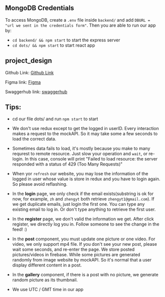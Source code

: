 ## MongoDB Credentials
To access MongoDB, create a `.env` file inside `backend/` and add `DBURL = "url we sent in the credentials form"`. 
Then you are able to run our app by:
- `cd backend/ && npm start` to start the express server
- `cd dots/ && npm start` to start react app

## project_design
Github Link: [Github Link](https://github.com/cis557/project---design-hw1-group21)

Figma link: [Figma](https://www.figma.com/file/2zKBicT9YGqXbUttyQ4yne/Group21-Project?node-id=0%3A1)

Swaggerhub link: [swaggerhub](https://app.swaggerhub.com/apis/ZXY9815_1/Group21_openapi2/1.0.0)



## Tips: 
- cd our file dots/ and run `npm start` to start

- We don't use redux except to get the logged in userID. Every interaction makes a request to the mockAPI. So it may take some a few seconds to load the correct data.

- Sometimes data fails to load, it's mostly because you make to many requrest to remote resource. Just slow your operation and `wait`, or re-login. In this case, console will print "Failed to load resource: the server responded with a status of 429 (Too Many Requests)"

- When yor `refresh` our website, you may lose the information of the logged in user whose value is store in redux and you have to login again. So please avoid reflashing.

- In the **login** page, we only check if the email exists(substring is ok for now, for example, `zh` and `zhengyt` both retrieve `zhengyt1@gmail.com`). If we get duplicate emails, just login the first one. You can type any existing email to log in. Or don't type anything to retrieve the first user.

- In the **register** page, we don't valid the information we get. After click register, we directly log you in. Follow someone to see the change in the feed! :)

- In the **post** component, you must update one picture or one video. For video, we only support mp4 file. If you don't see your new post, please wait some seconds, and re-enter the page. We store posted pictures/videos in firebase. While some pictures are generated randomly from image website by mockAPI. So it's normal that a user display different content in a post.

- In the **gallery** component, if there is a post with no picture, we generate random picture as its thumbnail.

- We use UTC / GMT time in our app
